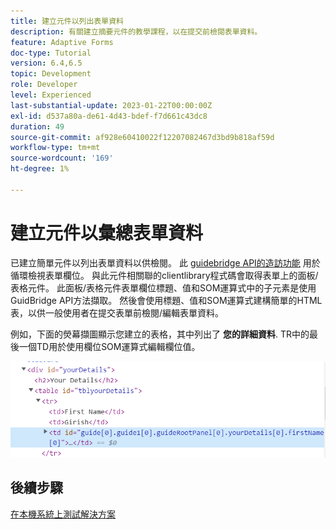 ```yaml
---
title: 建立元件以列出表單資料
description: 有關建立摘要元件的教學課程，以在提交前檢閱表單資料。
feature: Adaptive Forms
doc-type: Tutorial
version: 6.4,6.5
topic: Development
role: Developer
level: Experienced
last-substantial-update: 2023-01-22T00:00:00Z
exl-id: d537a80a-de61-4d43-bdef-f7d661c43dc8
duration: 49
source-git-commit: af928e60410022f12207082467d3bd9b818af59d
workflow-type: tm+mt
source-wordcount: '169'
ht-degree: 1%

---
```


# 建立元件以彙總表單資料

已建立簡單元件以列出表單資料以供檢閱。 此 [guidebridge API的造訪功能](https://developer.adobe.com/experience-manager/reference-materials/6-5/forms/javascript-api/GuideBridge.html?q=visit) 用於循環檢視表單欄位。 與此元件相關聯的clientlibrary程式碼會取得表單上的面板/表格元件。 此面板/表格元件表單欄位標題、值和SOM運算式中的子元素是使用GuidBridge API方法擷取。 然後會使用標題、值和SOM運算式建構簡單的HTML表，以供一般使用者在提交表單前檢閱/編輯表單資料。

例如，下面的熒幕擷圖顯示您建立的表格，其中列出了 **您的詳細資料**. TR中的最後一個TD用於使用欄位SOM運算式編輯欄位值。

![visit-func](assets/visit-function.png)

## 後續步驟

[在本機系統上測試解決方案](./deploy-on-your-system.md)
